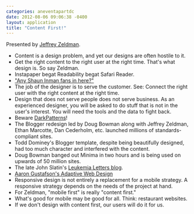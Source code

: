 ```yaml
---
categories: aneventapartdc
date: 2012-08-06 09:06:38 -0400
layout: application
title: "Content First!"
---
```


Presented by [Jeffrey Zeldman](http://www.zeldman.com/).

- Content is a design problem, and yet our designs are often hostile to it.
- Get the right content to the right user at the right time. That's what design is. So say Zeldman.
- Instapaper begat Readability begat Safari Reader.
- ["Any Shaun Inman fans in here?"](https://twitter.com/jgarber/status/232466034047717376)
- The job of the designer is to serve the customer. See: Connect the right user with the right content at the right time.
- Design that does not serve people does not serve business. As an experienced designer, you will be asked to do stuff that is not in the user's interest. You will need the tools and the data to fight back.
- Beware [DarkPatterns](http://wiki.darkpatterns.org/)!
- The Blogger redesign led by Doug Bowman along with Jeffrey Zeldman, Ethan Marcotte, Dan Cederholm, etc. launched millions of standards-compliant sites.
- Todd Dominey's Blogger template, despite being beautifully designed, had too much character and interfered with the content.
- Doug Bowman banged out Minima in two hours and is being used on upwards of 50 million sites.
- The late John Slatin's [Leukemia Letters blog](http://leukemialetters.blogspot.com/).
- [Aaron Gustafson's Adaptive Web Design](http://easy-readers.net/)
- Responsive design is not entirely a replacement for a mobile strategy. A responsive strategy depends on the needs of the project at hand.
- For Zeldman, "mobile first" is really "content first."
- What's good for mobile may be good for all. Think: restaurant websites.
- If we don't design with content first, our users will do it for us.
